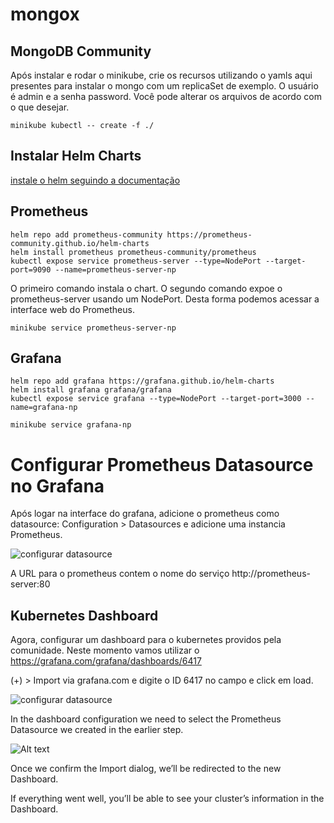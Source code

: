 # mongox

## MongoDB Community
Após instalar e rodar o minikube,
crie os recursos utilizando o yamls aqui presentes para instalar o mongo com um replicaSet de exemplo.
O usuário é admin e a senha password. Você pode alterar os arquivos de acordo com o que desejar.

   ```
   minikube kubectl -- create -f ./
   ```

## Instalar Helm Charts
[instale o helm seguindo a documentação](https://helm.sh/docs/intro/install/)

## Prometheus
   ```
   helm repo add prometheus-community https://prometheus-community.github.io/helm-charts
   helm install prometheus prometheus-community/prometheus
   kubectl expose service prometheus-server --type=NodePort --target-port=9090 --name=prometheus-server-np
   ```

O primeiro comando instala o chart. O segundo comando expoe o prometheus-server usando um NodePort.
Desta forma podemos acessar a interface web do Prometheus.

   ```
   minikube service prometheus-server-np
   ```

## Grafana
   ```
   helm repo add grafana https://grafana.github.io/helm-charts
   helm install grafana grafana/grafana
   kubectl expose service grafana --type=NodePort --target-port=3000 --name=grafana-np
   ```

   ```
   minikube service grafana-np
   ```

# Configurar Prometheus Datasource no Grafana
Após logar na interface do grafana, adicione o prometheus como datasource:
Configuration > Datasources e adicione uma instancia Prometheus.

![configurar datasource](https://raw.githubusercontent.com/tarcisio/mongox/images/configurar-datasource.png)

A URL para o prometheus contem o nome do serviço http://prometheus-server:80

## Kubernetes Dashboard
Agora, configurar um dashboard para o kubernetes providos pela comunidade.
Neste momento vamos utilizar o  https://grafana.com/grafana/dashboards/6417

(+) > Import via grafana.com e digite o ID 6417 no campo e click em load.

![configurar datasource](https://raw.githubusercontent.com/tarcisio/mongox/images/configurar-datasource.png)

In the dashboard configuration we need to select the Prometheus Datasource we created in the earlier step.

![Alt text](relative/path/to/img.jpg?raw=true "Title")

Once we confirm the Import dialog, we’ll be redirected to the new Dashboard.

If everything went well, you’ll be able to see your cluster’s information in the Dashboard.
